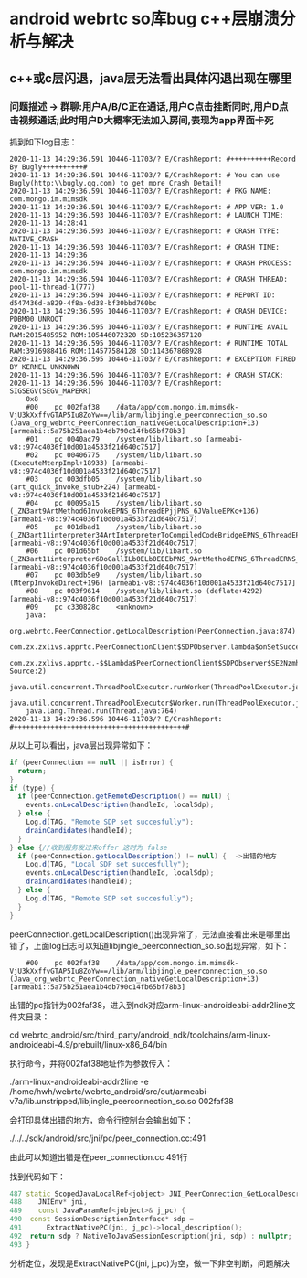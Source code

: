 # android webrtc so库bug c++层崩溃分析与解决

## c++或c层闪退，java层无法看出具体闪退出现在哪里

### 问题描述 -> 群聊:用户A/B/C正在通话,用户C点击挂断同时,用户D点击视频通话;此时用户D大概率无法加入房间,表现为app界面卡死

抓到如下log日志：

```
2020-11-13 14:29:36.591 10446-11703/? E/CrashReport: #++++++++++Record By Bugly++++++++++#
2020-11-13 14:29:36.591 10446-11703/? E/CrashReport: # You can use Bugly(http:\\bugly.qq.com) to get more Crash Detail!
2020-11-13 14:29:36.591 10446-11703/? E/CrashReport: # PKG NAME: com.mongo.im.mimsdk
2020-11-13 14:29:36.591 10446-11703/? E/CrashReport: # APP VER: 1.0
2020-11-13 14:29:36.593 10446-11703/? E/CrashReport: # LAUNCH TIME: 2020-11-13 14:28:41
2020-11-13 14:29:36.593 10446-11703/? E/CrashReport: # CRASH TYPE: NATIVE_CRASH
2020-11-13 14:29:36.593 10446-11703/? E/CrashReport: # CRASH TIME: 2020-11-13 14:29:36
2020-11-13 14:29:36.594 10446-11703/? E/CrashReport: # CRASH PROCESS: com.mongo.im.mimsdk
2020-11-13 14:29:36.594 10446-11703/? E/CrashReport: # CRASH THREAD: pool-11-thread-1(777)
2020-11-13 14:29:36.594 10446-11703/? E/CrashReport: # REPORT ID: d547436d-a829-4f8a-9d38-bf30bbd760bc
2020-11-13 14:29:36.595 10446-11703/? E/CrashReport: # CRASH DEVICE: PDBM00 UNROOT
2020-11-13 14:29:36.595 10446-11703/? E/CrashReport: # RUNTIME AVAIL RAM:2015485952 ROM:105446072320 SD:105236357120
2020-11-13 14:29:36.595 10446-11703/? E/CrashReport: # RUNTIME TOTAL RAM:3916988416 ROM:114577584128 SD:114367868928
2020-11-13 14:29:36.595 10446-11703/? E/CrashReport: # EXCEPTION FIRED BY KERNEL UNKNOWN
2020-11-13 14:29:36.596 10446-11703/? E/CrashReport: # CRASH STACK: 
2020-11-13 14:29:36.596 10446-11703/? E/CrashReport: SIGSEGV(SEGV_MAPERR)
    0x8
    #00    pc 002faf38    /data/app/com.mongo.im.mimsdk-VjU3kXxffvGTAP5Iu8ZoYw==/lib/arm/libjingle_peerconnection_so.so (Java_org_webrtc_PeerConnection_nativeGetLocalDescription+13) [armeabi::5a75b251aea1b4db790c14fb65bf78b3]
    #01    pc 0040ac79    /system/lib/libart.so [armeabi-v8::974c4036f10d001a4533f21d640c7517]
    #02    pc 00406775    /system/lib/libart.so (ExecuteMterpImpl+18933) [armeabi-v8::974c4036f10d001a4533f21d640c7517]
    #03    pc 003dfb05    /system/lib/libart.so (art_quick_invoke_stub+224) [armeabi-v8::974c4036f10d001a4533f21d640c7517]
    #04    pc 00095a15    /system/lib/libart.so (_ZN3art9ArtMethod6InvokeEPNS_6ThreadEPjjPNS_6JValueEPKc+136) [armeabi-v8::974c4036f10d001a4533f21d640c7517]
    #05    pc 001dbad1    /system/lib/libart.so (_ZN3art11interpreter34ArtInterpreterToCompiledCodeBridgeEPNS_6ThreadEPNS_9ArtMethodEPNS_11ShadowFrameEtPNS_6JValueE+236) [armeabi-v8::974c4036f10d001a4533f21d640c7517]
    #06    pc 001d65bf    /system/lib/libart.so (_ZN3art11interpreter6DoCallILb0ELb0EEEbPNS_9ArtMethodEPNS_6ThreadERNS_11ShadowFrameEPKNS_11InstructionEtPNS_6JValueE+814) [armeabi-v8::974c4036f10d001a4533f21d640c7517]
    #07    pc 003db5e9    /system/lib/libart.so (MterpInvokeDirect+196) [armeabi-v8::974c4036f10d001a4533f21d640c7517]
    #08    pc 003f9614    /system/lib/libart.so (deflate+4292) [armeabi-v8::974c4036f10d001a4533f21d640c7517]
    #09    pc c330828c    <unknown>
    java:
    org.webrtc.PeerConnection.getLocalDescription(PeerConnection.java:874)
    com.zx.zxlivs.apprtc.PeerConnectionClient$SDPObserver.lambda$onSetSuccess$1$PeerConnectionClient$SDPObserver(PeerConnectionClient.java:1557)
    com.zx.zxlivs.apprtc.-$$Lambda$PeerConnectionClient$SDPObserver$SE2Nzmhlj1inAtBPknuc6im0R0k.run(Unknown Source:2)
    java.util.concurrent.ThreadPoolExecutor.runWorker(ThreadPoolExecutor.java:1167)
    java.util.concurrent.ThreadPoolExecutor$Worker.run(ThreadPoolExecutor.java:641)
    java.lang.Thread.run(Thread.java:764)
2020-11-13 14:29:36.596 10446-11703/? E/CrashReport: #++++++++++++++++++++++++++++++++++++++++++#
```

从以上可以看出，java层出现异常如下：

```java
if (peerConnection == null || isError) {
  return;
}
if (type) {
  if (peerConnection.getRemoteDescription() == null) {
    events.onLocalDescription(handleId, localSdp);
  } else {
    Log.d(TAG, "Remote SDP set succesfully");
    drainCandidates(handleId);
  }
} else {//收到服务发过来offer 这时为 false
  if (peerConnection.getLocalDescription() != null) {  ->出错的地方
    Log.d(TAG, "Local SDP set succesfully");
    events.onLocalDescription(handleId, localSdp);
    drainCandidates(handleId);
  } else {
    Log.d(TAG, "Remote SDP set succesfully");
  }
}
```

peerConnection.getLocalDescription()出现异常了，无法直接看出来是哪里出错了，上面log日志可以知道libjingle_peerconnection_so.so出现异常，如下：

```
    #00    pc 002faf38    /data/app/com.mongo.im.mimsdk-VjU3kXxffvGTAP5Iu8ZoYw==/lib/arm/libjingle_peerconnection_so.so (Java_org_webrtc_PeerConnection_nativeGetLocalDescription+13) [armeabi::5a75b251aea1b4db790c14fb65bf78b3]
```

出错的pc指针为002faf38，进入到ndk对应arm-linux-androideabi-addr2line文件夹目录：

cd webrtc_android/src/third_party/android_ndk/toolchains/arm-linux-androideabi-4.9/prebuilt/linux-x86_64/bin

执行命令，并将002faf38地址作为参数传入：

./arm-linux-androideabi-addr2line -e /home/hwh/webrtc/webrtc_android/src/out/armeabi-v7a/lib.unstripped/libjingle_peerconnection_so.so 002faf38

会打印具体出错的地方，命令行控制台会输出如下：

./../../sdk/android/src/jni/pc/peer_connection.cc:491

由此可以知道出错是在peer_connection.cc 491行

找到代码如下：

```c++
487 static ScopedJavaLocalRef<jobject> JNI_PeerConnection_GetLocalDescription(
488    JNIEnv* jni,
489    const JavaParamRef<jobject>& j_pc) {
490  const SessionDescriptionInterface* sdp =
491      ExtractNativePC(jni, j_pc)->local_description();
492  return sdp ? NativeToJavaSessionDescription(jni, sdp) : nullptr;
493 }
```

分析定位，发现是ExtractNativePC(jni, j_pc)为空，做一下非空判断，问题解决